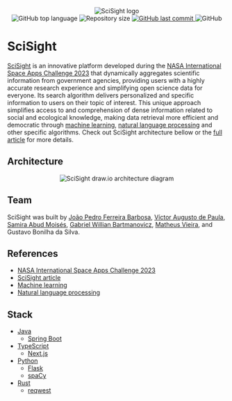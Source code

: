 <div align="center">
  <img alt="SciSight logo" src="https://github.com/ojpbarbosa/scisight/assets/79005271/1d0687a7-c676-4c3e-99b7-d82490789b4d">
</div>

<div align="center">
  <img src="https://img.shields.io/github/languages/top/ojpbarbosa/scisight.svg" alt="GitHub top language">
  <img src="https://img.shields.io/github/repo-size/ojpbarbosa/scisight.svg" alt="Repository size">
  <a href="https://github.com/ojpbarbosa/scisight/commits">
    <img src="https://img.shields.io/github/last-commit/ojpbarbosa/scisight.svg" alt="GitHub last commit">
  </a>
  <img src="https://img.shields.io/github/license/ojpbarbosa/scisight.svg" alt="GitHub">
</div>

# SciSight
[SciSight](https://www.scisight.earth) is an innovative platform developed during the [NASA International Space Apps Challenge 2023](https://www.spaceappschallenge.org/) that dynamically aggregates scientific information from government agencies, providing users with a highly accurate research experience and simplifying open science data for everyone. Its search algorithm delivers personalized and specific information to users on their topic of interest. This unique approach simplifies access to and comprehension of dense information related to social and ecological knowledge, making data retrieval more efficient and democratic through [machine learning](https://wikipedia.org/wiki/Machine_learning), [natural language processing](https://wikipedia.org/wiki/Natural_language_processing) and other specific algorithms. Check out SciSight architecture bellow or the [full article](https://www.spaceappschallenge.org/2023/find-a-team/scisight/?tab=project) for more details.

## Architecture
<div align="center">
  <img alt="SciSight draw.io architecture diagram" src="https://github.com/ojpbarbosa/scisight/assets/79005271/01f6c011-3294-45a8-8559-f766b8c6fda0">
</div>

## Team
SciSight was built by [João Pedro Ferreira Barbosa](https://github.com/ojpbarbosa), [Víctor Augusto de Paula](https://github.com/vaup), [Samira Abud Moisés](https://www.linkedin.com/in/samira-abud-mois%C3%A9s/), [Gabriel Willian Bartmanovicz](https://github.com/obielwb), [Matheus Vieira](https://github.com/Matheus-Vieira2601), and Gustavo Bonilha da Silva.

## References
- [NASA International Space Apps Challenge 2023](https://www.spaceappschallenge.org/)
- [SciSight article](https://www.spaceappschallenge.org/2023/find-a-team/scisight/?tab=project)
- [Machine learning](https://wikipedia.org/wiki/Machine_learning)
- [Natural language processing](https://wikipedia.org/wiki/Natural_language_processing)

## Stack
- [Java](https://www.java.com/)
  - [Spring Boot](https://spring.io/)
- [TypeScript](https://www.typescriptlang.org/)
  - [Next.js](https://nextjs.org/)
- [Python](https://www.python.org/)
  - [Flask](https://flask.palletsprojects.com/)
  - [spaCy](https://spacy.io/)
- [Rust](https://www.rust-lang.org/)
  - [reqwest](https://github.com/seanmonstar/reqwest)

